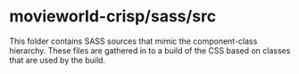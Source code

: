# movieworld-crisp/sass/src

This folder contains SASS sources that mimic the component-class hierarchy. These files
are gathered in to a build of the CSS based on classes that are used by the build.
